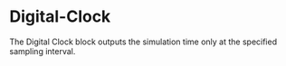# Digital-Clock
The Digital Clock block outputs the simulation time only at the specified sampling interval.
